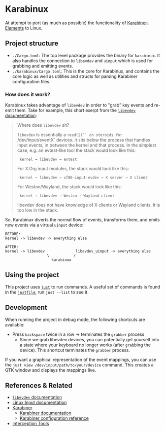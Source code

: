 # Karabinux

At attempt to port (as much as possible) the functionality of [Karabiner-Elements] to Linux.

## Project structure

* `./Cargo.toml`: The top level package provides the binary for `karabinux`. It also handles the connection to `libevdev` and `uinput` which is used for grabbing and emitting events.
* `./karabinux/Cargo.toml`: This is the core for Karabinux, and contains the core logic as well as utilities and structs for parsing Karabiner configuration files.

### How does it work?

Karabinux takes advantage of `libevdev` in order to "grab" key events and re-emit them.
Take for example, this short exerpt from the [`libevdev` documentation]:

> Where does `libevdev` sit?
> 
> `libevdev` is essentially a `read(2)`` on steroids for `/dev/input/eventX` devices. It sits below the process that handles input events, in between the kernel and that process. In the simplest case, e.g. an evtest-like tool the stack would look like this:
> 
> ```
>  kernel → libevdev → evtest
> ```
> 
> For X.Org input modules, the stack would look like this:
> 
> ```
>  kernel → libevdev → xf86-input-evdev → X server → X client
> ```
> 
> For Weston/Wayland, the stack would look like this:
> 
> ```
>  kernel → libevdev → Weston → Wayland client
> ```
> 
> libevdev does not have knowledge of X clients or Wayland clients, it is too low in the stack.

So, Karabinux diverts the normal flow of events, transforms them, and emits new events via a virtual `uinput` device:

```
BEFORE:
kernel -> libevdev -> everything else

AFTER:
kernel -> libevdev              libevdev_uinput -> everything else
                   \           /
                     karabinux
```

## Using the project

This project uses [`just`] to run commands.
A useful set of commands is found in the [`justfile`], run `just --list` to see it.

## Development

When running the project in debug mode, the following shortcuts are available:

* Press `backspace` twice in a row -> terminates the `grabber` process
	- Since we grab libevdev devices, you can potentially get yourself into a state where your keyboard no longer works (after `grab`bing the device). This shortcut terminates the `grabber` process.

If you want a graphical representation of the event mappings, you can use the `just view /dev/input/path/to/your/device` command. This creates a GTK window and displays the mappings live. 

## References & Related

* [`libevdev` documentation]
* [Linux Input documentation]
* [Karabiner]
	- [Karabiner documentation]
	- [Karabiner configuration reference]
* [Interception Tools]

[`libevdev` documentation]: https://www.freedesktop.org/software/libevdev/doc/latest/index.html
[Linux Input documentation]: https://www.kernel.org/doc/html/v4.17/input/
[Karabiner-Elements]: https://github.com/tekezo/Karabiner-Elements
[Karabiner]: https://pqrs.org/osx/karabiner/
[Karabiner documentation]: https://pqrs.org/osx/karabiner/json.html
[Karabiner configuration reference]: https://pqrs.org/osx/karabiner/document.html
[Interception Tools]: https://gitlab.com/interception/linux/tools
[`just`]: https://github.com/casey/just
[`justfile`]: ./justfile

